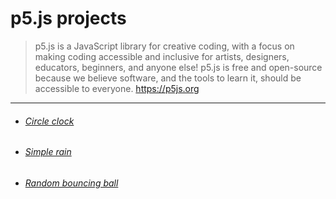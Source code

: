 # p5.js projects
> p5.js is a JavaScript library for creative coding, with a focus on making coding accessible and inclusive for artists, designers, educators, beginners, and anyone else! p5.js is free and open-source because we believe software, and the tools to learn it, should be accessible to everyone. https://p5js.org 
------------
- ###### [Circle clock](https://burakhan29.github.io/p5.js-projects/circle-clock/ "circle clock")
- ###### [Simple rain](https://burakhan29.github.io/p5.js-projects/its-raining/index.html "rain")
- ###### [Random bouncing ball](https://burakhan29.github.io/p5.js-projects/random-ball/index.html "Random bouncing ball")
